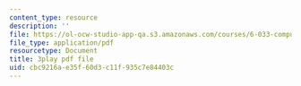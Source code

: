 ```yaml
---
content_type: resource
description: ''
file: https://ol-ocw-studio-app-qa.s3.amazonaws.com/courses/6-033-computer-system-engineering-spring-2018/cbc9216ae35f60d3c11f935c7e84403c_r2_-2KW76ec.pdf
file_type: application/pdf
resourcetype: Document
title: 3play pdf file
uid: cbc9216a-e35f-60d3-c11f-935c7e84403c
---
```

